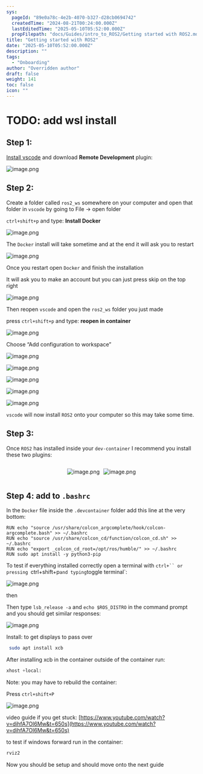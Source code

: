 ```yaml
---
sys:
  pageId: "89e0a78c-4e2b-4070-b327-d28cb0694742"
  createdTime: "2024-08-21T00:24:00.000Z"
  lastEditedTime: "2025-05-10T05:52:00.000Z"
  propFilepath: "docs/Guides/intro_to_ROS2/Getting started with ROS2.md"
title: "Getting started with ROS2"
date: "2025-05-10T05:52:00.000Z"
description: ""
tags:
  - "Onboarding"
author: "Overridden author"
draft: false
weight: 141
toc: false
icon: ""
---
```


# TODO: add wsl install

## Step 1:

[Install vscode](https://code.visualstudio.com/download) and download **Remote Development** plugin:

![image.png](https://prod-files-secure.s3.us-west-2.amazonaws.com/d518164a-d88e-44d1-a4ee-3adb3bd8bce0/efb52993-1881-4a40-b95e-6f020334f022/image.png?X-Amz-Algorithm=AWS4-HMAC-SHA256&X-Amz-Content-Sha256=UNSIGNED-PAYLOAD&X-Amz-Credential=ASIAZI2LB466R2DTFGWT%2F20250525%2Fus-west-2%2Fs3%2Faws4_request&X-Amz-Date=20250525T230836Z&X-Amz-Expires=3600&X-Amz-Security-Token=IQoJb3JpZ2luX2VjEG4aCXVzLXdlc3QtMiJHMEUCIQD2EzRKLpV5%2FDtQjiMqlAcxk7CFeQIcL9zVMxILk1oP0gIgGdYfA9b99xvYWiBmf%2FcbgxPfRXqHIrrgUHHgDxZrhR4q%2FwMINxAAGgw2Mzc0MjMxODM4MDUiDDXMYgp2V5NdYYWZQSrcA9lEoqhQvzyxb4%2Bk40Me5QrOvbE8ziiKEzISkebLpso2RTL78PkZy0l3xtzyhn90WvTMBeFLLkQCkZEcHrRUiHhNOLJHRK7aJDmoDUXN7r%2F0i30XzTh%2FHQN12%2BnGugrnpT6cuLlm%2BHkkcPJAiDy97%2FSBocaKzrLjGowLzTGKVsPFAtToQp4%2Fx4oGyLdf2oyXmpsb0Z6c6uIWxBbJfr%2FN7GipZhpFsdRYFQtrlwaDBWqUBDMabIzItZWqGJ3EblQ88S1J296P3MMuaQYZuL9uJbGqsgSlucnV9Z%2BZTH89R6Hdx9RvoFl6ev%2Fo5cKiM4Hpok5O6fROuYrjVcgEVSMDaF2I0iw7O8jgpUw%2F4Qj2CkOcIqlhV6qhLhBT8LA8ctSOOyWpvuI6tpq3PthfXHc%2FV3quxMOAwJTH25wsWOODIuwGNmq9HQ5g1TpmHYQS13ctPFvQ9jPz2vpWrDdvV4CuCw4g3vPm8ZdqTDNeQ85%2Bf9xlFE6t2skmkUerBolwFJ2nCtvZLAu1u3Q0YCZszmZm%2FkwkxnnXsmKGoWobFOJfF4EpZMLGgzIpQqIdBlHSU4lTvIPUbvNCJAaIGsezV0%2FiUje%2FcX6yEwB%2BJbyai7ArTmTSeJGdFzkcC%2BbE3Q3uMP%2BqzsEGOqUBnUt5c%2FMhoB8zqz39Su%2FBd%2BN4QYUqCpK14ijZKCcb6JHOvZAL4ydEnO5fzQ5Kat2f3yxv3FlNTxy2iXsBtwoWJaCx%2B1Q3cePliViUr5oAKQjN%2FMMPyo8hM%2FJh0XyPEXqLGWJjVf%2FbjBgQ2RHFVGYuT5ZJrGwDb0IYB0tV5VoGqsPV0NyB2hqUp3L%2Foz8YlCDymjDPtQCX3icXB8RQp0JewX14SVnr&X-Amz-Signature=8e4f298ce3286c79768b20e4f0c9f95b148f19861c36d7e8093afa7dec722450&X-Amz-SignedHeaders=host&x-id=GetObject)

## Step 2:

Create a folder called `ros2_ws` somewhere on your computer and open that folder in `vscode` by going to File → open folder 

`ctrl+shift+p` and type: **Install Docker**

![image.png](https://prod-files-secure.s3.us-west-2.amazonaws.com/d518164a-d88e-44d1-a4ee-3adb3bd8bce0/2269dc0e-1cd5-47ff-bceb-c04ad9b2eab0/image.png?X-Amz-Algorithm=AWS4-HMAC-SHA256&X-Amz-Content-Sha256=UNSIGNED-PAYLOAD&X-Amz-Credential=ASIAZI2LB466R2DTFGWT%2F20250525%2Fus-west-2%2Fs3%2Faws4_request&X-Amz-Date=20250525T230836Z&X-Amz-Expires=3600&X-Amz-Security-Token=IQoJb3JpZ2luX2VjEG4aCXVzLXdlc3QtMiJHMEUCIQD2EzRKLpV5%2FDtQjiMqlAcxk7CFeQIcL9zVMxILk1oP0gIgGdYfA9b99xvYWiBmf%2FcbgxPfRXqHIrrgUHHgDxZrhR4q%2FwMINxAAGgw2Mzc0MjMxODM4MDUiDDXMYgp2V5NdYYWZQSrcA9lEoqhQvzyxb4%2Bk40Me5QrOvbE8ziiKEzISkebLpso2RTL78PkZy0l3xtzyhn90WvTMBeFLLkQCkZEcHrRUiHhNOLJHRK7aJDmoDUXN7r%2F0i30XzTh%2FHQN12%2BnGugrnpT6cuLlm%2BHkkcPJAiDy97%2FSBocaKzrLjGowLzTGKVsPFAtToQp4%2Fx4oGyLdf2oyXmpsb0Z6c6uIWxBbJfr%2FN7GipZhpFsdRYFQtrlwaDBWqUBDMabIzItZWqGJ3EblQ88S1J296P3MMuaQYZuL9uJbGqsgSlucnV9Z%2BZTH89R6Hdx9RvoFl6ev%2Fo5cKiM4Hpok5O6fROuYrjVcgEVSMDaF2I0iw7O8jgpUw%2F4Qj2CkOcIqlhV6qhLhBT8LA8ctSOOyWpvuI6tpq3PthfXHc%2FV3quxMOAwJTH25wsWOODIuwGNmq9HQ5g1TpmHYQS13ctPFvQ9jPz2vpWrDdvV4CuCw4g3vPm8ZdqTDNeQ85%2Bf9xlFE6t2skmkUerBolwFJ2nCtvZLAu1u3Q0YCZszmZm%2FkwkxnnXsmKGoWobFOJfF4EpZMLGgzIpQqIdBlHSU4lTvIPUbvNCJAaIGsezV0%2FiUje%2FcX6yEwB%2BJbyai7ArTmTSeJGdFzkcC%2BbE3Q3uMP%2BqzsEGOqUBnUt5c%2FMhoB8zqz39Su%2FBd%2BN4QYUqCpK14ijZKCcb6JHOvZAL4ydEnO5fzQ5Kat2f3yxv3FlNTxy2iXsBtwoWJaCx%2B1Q3cePliViUr5oAKQjN%2FMMPyo8hM%2FJh0XyPEXqLGWJjVf%2FbjBgQ2RHFVGYuT5ZJrGwDb0IYB0tV5VoGqsPV0NyB2hqUp3L%2Foz8YlCDymjDPtQCX3icXB8RQp0JewX14SVnr&X-Amz-Signature=97118572a08d836b66cd25e3da71627ae562554fed2feec38d12305a3c609012&X-Amz-SignedHeaders=host&x-id=GetObject)

The `Docker` install will take sometime and at the end it will ask you to restart

![image.png](https://prod-files-secure.s3.us-west-2.amazonaws.com/d518164a-d88e-44d1-a4ee-3adb3bd8bce0/ed233f78-be33-4b1f-b89c-9c346c0e961e/image.png?X-Amz-Algorithm=AWS4-HMAC-SHA256&X-Amz-Content-Sha256=UNSIGNED-PAYLOAD&X-Amz-Credential=ASIAZI2LB466R2DTFGWT%2F20250525%2Fus-west-2%2Fs3%2Faws4_request&X-Amz-Date=20250525T230836Z&X-Amz-Expires=3600&X-Amz-Security-Token=IQoJb3JpZ2luX2VjEG4aCXVzLXdlc3QtMiJHMEUCIQD2EzRKLpV5%2FDtQjiMqlAcxk7CFeQIcL9zVMxILk1oP0gIgGdYfA9b99xvYWiBmf%2FcbgxPfRXqHIrrgUHHgDxZrhR4q%2FwMINxAAGgw2Mzc0MjMxODM4MDUiDDXMYgp2V5NdYYWZQSrcA9lEoqhQvzyxb4%2Bk40Me5QrOvbE8ziiKEzISkebLpso2RTL78PkZy0l3xtzyhn90WvTMBeFLLkQCkZEcHrRUiHhNOLJHRK7aJDmoDUXN7r%2F0i30XzTh%2FHQN12%2BnGugrnpT6cuLlm%2BHkkcPJAiDy97%2FSBocaKzrLjGowLzTGKVsPFAtToQp4%2Fx4oGyLdf2oyXmpsb0Z6c6uIWxBbJfr%2FN7GipZhpFsdRYFQtrlwaDBWqUBDMabIzItZWqGJ3EblQ88S1J296P3MMuaQYZuL9uJbGqsgSlucnV9Z%2BZTH89R6Hdx9RvoFl6ev%2Fo5cKiM4Hpok5O6fROuYrjVcgEVSMDaF2I0iw7O8jgpUw%2F4Qj2CkOcIqlhV6qhLhBT8LA8ctSOOyWpvuI6tpq3PthfXHc%2FV3quxMOAwJTH25wsWOODIuwGNmq9HQ5g1TpmHYQS13ctPFvQ9jPz2vpWrDdvV4CuCw4g3vPm8ZdqTDNeQ85%2Bf9xlFE6t2skmkUerBolwFJ2nCtvZLAu1u3Q0YCZszmZm%2FkwkxnnXsmKGoWobFOJfF4EpZMLGgzIpQqIdBlHSU4lTvIPUbvNCJAaIGsezV0%2FiUje%2FcX6yEwB%2BJbyai7ArTmTSeJGdFzkcC%2BbE3Q3uMP%2BqzsEGOqUBnUt5c%2FMhoB8zqz39Su%2FBd%2BN4QYUqCpK14ijZKCcb6JHOvZAL4ydEnO5fzQ5Kat2f3yxv3FlNTxy2iXsBtwoWJaCx%2B1Q3cePliViUr5oAKQjN%2FMMPyo8hM%2FJh0XyPEXqLGWJjVf%2FbjBgQ2RHFVGYuT5ZJrGwDb0IYB0tV5VoGqsPV0NyB2hqUp3L%2Foz8YlCDymjDPtQCX3icXB8RQp0JewX14SVnr&X-Amz-Signature=44485c8e1e59729e90f5978ff4e6d960825680f912325c92756f4bf68c82287e&X-Amz-SignedHeaders=host&x-id=GetObject)

Once you restart open `Docker` and finish the installation

It will ask you to make an account but you can just press skip on the top right

![image.png](https://prod-files-secure.s3.us-west-2.amazonaws.com/d518164a-d88e-44d1-a4ee-3adb3bd8bce0/21010ad9-1659-4fd9-9f59-9932a09b2a3d/image.png?X-Amz-Algorithm=AWS4-HMAC-SHA256&X-Amz-Content-Sha256=UNSIGNED-PAYLOAD&X-Amz-Credential=ASIAZI2LB466R2DTFGWT%2F20250525%2Fus-west-2%2Fs3%2Faws4_request&X-Amz-Date=20250525T230836Z&X-Amz-Expires=3600&X-Amz-Security-Token=IQoJb3JpZ2luX2VjEG4aCXVzLXdlc3QtMiJHMEUCIQD2EzRKLpV5%2FDtQjiMqlAcxk7CFeQIcL9zVMxILk1oP0gIgGdYfA9b99xvYWiBmf%2FcbgxPfRXqHIrrgUHHgDxZrhR4q%2FwMINxAAGgw2Mzc0MjMxODM4MDUiDDXMYgp2V5NdYYWZQSrcA9lEoqhQvzyxb4%2Bk40Me5QrOvbE8ziiKEzISkebLpso2RTL78PkZy0l3xtzyhn90WvTMBeFLLkQCkZEcHrRUiHhNOLJHRK7aJDmoDUXN7r%2F0i30XzTh%2FHQN12%2BnGugrnpT6cuLlm%2BHkkcPJAiDy97%2FSBocaKzrLjGowLzTGKVsPFAtToQp4%2Fx4oGyLdf2oyXmpsb0Z6c6uIWxBbJfr%2FN7GipZhpFsdRYFQtrlwaDBWqUBDMabIzItZWqGJ3EblQ88S1J296P3MMuaQYZuL9uJbGqsgSlucnV9Z%2BZTH89R6Hdx9RvoFl6ev%2Fo5cKiM4Hpok5O6fROuYrjVcgEVSMDaF2I0iw7O8jgpUw%2F4Qj2CkOcIqlhV6qhLhBT8LA8ctSOOyWpvuI6tpq3PthfXHc%2FV3quxMOAwJTH25wsWOODIuwGNmq9HQ5g1TpmHYQS13ctPFvQ9jPz2vpWrDdvV4CuCw4g3vPm8ZdqTDNeQ85%2Bf9xlFE6t2skmkUerBolwFJ2nCtvZLAu1u3Q0YCZszmZm%2FkwkxnnXsmKGoWobFOJfF4EpZMLGgzIpQqIdBlHSU4lTvIPUbvNCJAaIGsezV0%2FiUje%2FcX6yEwB%2BJbyai7ArTmTSeJGdFzkcC%2BbE3Q3uMP%2BqzsEGOqUBnUt5c%2FMhoB8zqz39Su%2FBd%2BN4QYUqCpK14ijZKCcb6JHOvZAL4ydEnO5fzQ5Kat2f3yxv3FlNTxy2iXsBtwoWJaCx%2B1Q3cePliViUr5oAKQjN%2FMMPyo8hM%2FJh0XyPEXqLGWJjVf%2FbjBgQ2RHFVGYuT5ZJrGwDb0IYB0tV5VoGqsPV0NyB2hqUp3L%2Foz8YlCDymjDPtQCX3icXB8RQp0JewX14SVnr&X-Amz-Signature=811eb6b680e0e4aa16e01ec91d5c47cd966fc7d098c2e3e48e3f2ab35935c375&X-Amz-SignedHeaders=host&x-id=GetObject)

Then reopen `vscode` and open the `ros2_ws` folder you just made

press `ctrl+shift+p` and type: **reopen in container**

![image.png](https://prod-files-secure.s3.us-west-2.amazonaws.com/d518164a-d88e-44d1-a4ee-3adb3bd8bce0/4e93b8c2-41ad-488c-8095-c74205196118/image.png?X-Amz-Algorithm=AWS4-HMAC-SHA256&X-Amz-Content-Sha256=UNSIGNED-PAYLOAD&X-Amz-Credential=ASIAZI2LB466R2DTFGWT%2F20250525%2Fus-west-2%2Fs3%2Faws4_request&X-Amz-Date=20250525T230836Z&X-Amz-Expires=3600&X-Amz-Security-Token=IQoJb3JpZ2luX2VjEG4aCXVzLXdlc3QtMiJHMEUCIQD2EzRKLpV5%2FDtQjiMqlAcxk7CFeQIcL9zVMxILk1oP0gIgGdYfA9b99xvYWiBmf%2FcbgxPfRXqHIrrgUHHgDxZrhR4q%2FwMINxAAGgw2Mzc0MjMxODM4MDUiDDXMYgp2V5NdYYWZQSrcA9lEoqhQvzyxb4%2Bk40Me5QrOvbE8ziiKEzISkebLpso2RTL78PkZy0l3xtzyhn90WvTMBeFLLkQCkZEcHrRUiHhNOLJHRK7aJDmoDUXN7r%2F0i30XzTh%2FHQN12%2BnGugrnpT6cuLlm%2BHkkcPJAiDy97%2FSBocaKzrLjGowLzTGKVsPFAtToQp4%2Fx4oGyLdf2oyXmpsb0Z6c6uIWxBbJfr%2FN7GipZhpFsdRYFQtrlwaDBWqUBDMabIzItZWqGJ3EblQ88S1J296P3MMuaQYZuL9uJbGqsgSlucnV9Z%2BZTH89R6Hdx9RvoFl6ev%2Fo5cKiM4Hpok5O6fROuYrjVcgEVSMDaF2I0iw7O8jgpUw%2F4Qj2CkOcIqlhV6qhLhBT8LA8ctSOOyWpvuI6tpq3PthfXHc%2FV3quxMOAwJTH25wsWOODIuwGNmq9HQ5g1TpmHYQS13ctPFvQ9jPz2vpWrDdvV4CuCw4g3vPm8ZdqTDNeQ85%2Bf9xlFE6t2skmkUerBolwFJ2nCtvZLAu1u3Q0YCZszmZm%2FkwkxnnXsmKGoWobFOJfF4EpZMLGgzIpQqIdBlHSU4lTvIPUbvNCJAaIGsezV0%2FiUje%2FcX6yEwB%2BJbyai7ArTmTSeJGdFzkcC%2BbE3Q3uMP%2BqzsEGOqUBnUt5c%2FMhoB8zqz39Su%2FBd%2BN4QYUqCpK14ijZKCcb6JHOvZAL4ydEnO5fzQ5Kat2f3yxv3FlNTxy2iXsBtwoWJaCx%2B1Q3cePliViUr5oAKQjN%2FMMPyo8hM%2FJh0XyPEXqLGWJjVf%2FbjBgQ2RHFVGYuT5ZJrGwDb0IYB0tV5VoGqsPV0NyB2hqUp3L%2Foz8YlCDymjDPtQCX3icXB8RQp0JewX14SVnr&X-Amz-Signature=afc806b004dfc4080a120359c89c67219ccab01a61a1b1edbab71c1b2a614423&X-Amz-SignedHeaders=host&x-id=GetObject)

Choose “Add configuration to workspace”

![image.png](https://prod-files-secure.s3.us-west-2.amazonaws.com/d518164a-d88e-44d1-a4ee-3adb3bd8bce0/9560b282-5060-4989-ba37-97e7b2c22476/image.png?X-Amz-Algorithm=AWS4-HMAC-SHA256&X-Amz-Content-Sha256=UNSIGNED-PAYLOAD&X-Amz-Credential=ASIAZI2LB466R2DTFGWT%2F20250525%2Fus-west-2%2Fs3%2Faws4_request&X-Amz-Date=20250525T230836Z&X-Amz-Expires=3600&X-Amz-Security-Token=IQoJb3JpZ2luX2VjEG4aCXVzLXdlc3QtMiJHMEUCIQD2EzRKLpV5%2FDtQjiMqlAcxk7CFeQIcL9zVMxILk1oP0gIgGdYfA9b99xvYWiBmf%2FcbgxPfRXqHIrrgUHHgDxZrhR4q%2FwMINxAAGgw2Mzc0MjMxODM4MDUiDDXMYgp2V5NdYYWZQSrcA9lEoqhQvzyxb4%2Bk40Me5QrOvbE8ziiKEzISkebLpso2RTL78PkZy0l3xtzyhn90WvTMBeFLLkQCkZEcHrRUiHhNOLJHRK7aJDmoDUXN7r%2F0i30XzTh%2FHQN12%2BnGugrnpT6cuLlm%2BHkkcPJAiDy97%2FSBocaKzrLjGowLzTGKVsPFAtToQp4%2Fx4oGyLdf2oyXmpsb0Z6c6uIWxBbJfr%2FN7GipZhpFsdRYFQtrlwaDBWqUBDMabIzItZWqGJ3EblQ88S1J296P3MMuaQYZuL9uJbGqsgSlucnV9Z%2BZTH89R6Hdx9RvoFl6ev%2Fo5cKiM4Hpok5O6fROuYrjVcgEVSMDaF2I0iw7O8jgpUw%2F4Qj2CkOcIqlhV6qhLhBT8LA8ctSOOyWpvuI6tpq3PthfXHc%2FV3quxMOAwJTH25wsWOODIuwGNmq9HQ5g1TpmHYQS13ctPFvQ9jPz2vpWrDdvV4CuCw4g3vPm8ZdqTDNeQ85%2Bf9xlFE6t2skmkUerBolwFJ2nCtvZLAu1u3Q0YCZszmZm%2FkwkxnnXsmKGoWobFOJfF4EpZMLGgzIpQqIdBlHSU4lTvIPUbvNCJAaIGsezV0%2FiUje%2FcX6yEwB%2BJbyai7ArTmTSeJGdFzkcC%2BbE3Q3uMP%2BqzsEGOqUBnUt5c%2FMhoB8zqz39Su%2FBd%2BN4QYUqCpK14ijZKCcb6JHOvZAL4ydEnO5fzQ5Kat2f3yxv3FlNTxy2iXsBtwoWJaCx%2B1Q3cePliViUr5oAKQjN%2FMMPyo8hM%2FJh0XyPEXqLGWJjVf%2FbjBgQ2RHFVGYuT5ZJrGwDb0IYB0tV5VoGqsPV0NyB2hqUp3L%2Foz8YlCDymjDPtQCX3icXB8RQp0JewX14SVnr&X-Amz-Signature=9b4f35a75b40a0446bea1a77dde8b90b5fc3fb6cbb48e6161bfb9b8437b1c932&X-Amz-SignedHeaders=host&x-id=GetObject)

![image.png](https://prod-files-secure.s3.us-west-2.amazonaws.com/d518164a-d88e-44d1-a4ee-3adb3bd8bce0/2ee63f81-886b-48e8-a553-dc6e5eac99e4/image.png?X-Amz-Algorithm=AWS4-HMAC-SHA256&X-Amz-Content-Sha256=UNSIGNED-PAYLOAD&X-Amz-Credential=ASIAZI2LB466R2DTFGWT%2F20250525%2Fus-west-2%2Fs3%2Faws4_request&X-Amz-Date=20250525T230836Z&X-Amz-Expires=3600&X-Amz-Security-Token=IQoJb3JpZ2luX2VjEG4aCXVzLXdlc3QtMiJHMEUCIQD2EzRKLpV5%2FDtQjiMqlAcxk7CFeQIcL9zVMxILk1oP0gIgGdYfA9b99xvYWiBmf%2FcbgxPfRXqHIrrgUHHgDxZrhR4q%2FwMINxAAGgw2Mzc0MjMxODM4MDUiDDXMYgp2V5NdYYWZQSrcA9lEoqhQvzyxb4%2Bk40Me5QrOvbE8ziiKEzISkebLpso2RTL78PkZy0l3xtzyhn90WvTMBeFLLkQCkZEcHrRUiHhNOLJHRK7aJDmoDUXN7r%2F0i30XzTh%2FHQN12%2BnGugrnpT6cuLlm%2BHkkcPJAiDy97%2FSBocaKzrLjGowLzTGKVsPFAtToQp4%2Fx4oGyLdf2oyXmpsb0Z6c6uIWxBbJfr%2FN7GipZhpFsdRYFQtrlwaDBWqUBDMabIzItZWqGJ3EblQ88S1J296P3MMuaQYZuL9uJbGqsgSlucnV9Z%2BZTH89R6Hdx9RvoFl6ev%2Fo5cKiM4Hpok5O6fROuYrjVcgEVSMDaF2I0iw7O8jgpUw%2F4Qj2CkOcIqlhV6qhLhBT8LA8ctSOOyWpvuI6tpq3PthfXHc%2FV3quxMOAwJTH25wsWOODIuwGNmq9HQ5g1TpmHYQS13ctPFvQ9jPz2vpWrDdvV4CuCw4g3vPm8ZdqTDNeQ85%2Bf9xlFE6t2skmkUerBolwFJ2nCtvZLAu1u3Q0YCZszmZm%2FkwkxnnXsmKGoWobFOJfF4EpZMLGgzIpQqIdBlHSU4lTvIPUbvNCJAaIGsezV0%2FiUje%2FcX6yEwB%2BJbyai7ArTmTSeJGdFzkcC%2BbE3Q3uMP%2BqzsEGOqUBnUt5c%2FMhoB8zqz39Su%2FBd%2BN4QYUqCpK14ijZKCcb6JHOvZAL4ydEnO5fzQ5Kat2f3yxv3FlNTxy2iXsBtwoWJaCx%2B1Q3cePliViUr5oAKQjN%2FMMPyo8hM%2FJh0XyPEXqLGWJjVf%2FbjBgQ2RHFVGYuT5ZJrGwDb0IYB0tV5VoGqsPV0NyB2hqUp3L%2Foz8YlCDymjDPtQCX3icXB8RQp0JewX14SVnr&X-Amz-Signature=bec56f8f11906c4e89592980d40a22e6670c4fa08ebdc8b89d469c1dea2efb63&X-Amz-SignedHeaders=host&x-id=GetObject)

![image.png](https://prod-files-secure.s3.us-west-2.amazonaws.com/d518164a-d88e-44d1-a4ee-3adb3bd8bce0/ae1580b2-b048-407e-aed9-b584224a7a04/image.png?X-Amz-Algorithm=AWS4-HMAC-SHA256&X-Amz-Content-Sha256=UNSIGNED-PAYLOAD&X-Amz-Credential=ASIAZI2LB466R2DTFGWT%2F20250525%2Fus-west-2%2Fs3%2Faws4_request&X-Amz-Date=20250525T230836Z&X-Amz-Expires=3600&X-Amz-Security-Token=IQoJb3JpZ2luX2VjEG4aCXVzLXdlc3QtMiJHMEUCIQD2EzRKLpV5%2FDtQjiMqlAcxk7CFeQIcL9zVMxILk1oP0gIgGdYfA9b99xvYWiBmf%2FcbgxPfRXqHIrrgUHHgDxZrhR4q%2FwMINxAAGgw2Mzc0MjMxODM4MDUiDDXMYgp2V5NdYYWZQSrcA9lEoqhQvzyxb4%2Bk40Me5QrOvbE8ziiKEzISkebLpso2RTL78PkZy0l3xtzyhn90WvTMBeFLLkQCkZEcHrRUiHhNOLJHRK7aJDmoDUXN7r%2F0i30XzTh%2FHQN12%2BnGugrnpT6cuLlm%2BHkkcPJAiDy97%2FSBocaKzrLjGowLzTGKVsPFAtToQp4%2Fx4oGyLdf2oyXmpsb0Z6c6uIWxBbJfr%2FN7GipZhpFsdRYFQtrlwaDBWqUBDMabIzItZWqGJ3EblQ88S1J296P3MMuaQYZuL9uJbGqsgSlucnV9Z%2BZTH89R6Hdx9RvoFl6ev%2Fo5cKiM4Hpok5O6fROuYrjVcgEVSMDaF2I0iw7O8jgpUw%2F4Qj2CkOcIqlhV6qhLhBT8LA8ctSOOyWpvuI6tpq3PthfXHc%2FV3quxMOAwJTH25wsWOODIuwGNmq9HQ5g1TpmHYQS13ctPFvQ9jPz2vpWrDdvV4CuCw4g3vPm8ZdqTDNeQ85%2Bf9xlFE6t2skmkUerBolwFJ2nCtvZLAu1u3Q0YCZszmZm%2FkwkxnnXsmKGoWobFOJfF4EpZMLGgzIpQqIdBlHSU4lTvIPUbvNCJAaIGsezV0%2FiUje%2FcX6yEwB%2BJbyai7ArTmTSeJGdFzkcC%2BbE3Q3uMP%2BqzsEGOqUBnUt5c%2FMhoB8zqz39Su%2FBd%2BN4QYUqCpK14ijZKCcb6JHOvZAL4ydEnO5fzQ5Kat2f3yxv3FlNTxy2iXsBtwoWJaCx%2B1Q3cePliViUr5oAKQjN%2FMMPyo8hM%2FJh0XyPEXqLGWJjVf%2FbjBgQ2RHFVGYuT5ZJrGwDb0IYB0tV5VoGqsPV0NyB2hqUp3L%2Foz8YlCDymjDPtQCX3icXB8RQp0JewX14SVnr&X-Amz-Signature=7cb7dfa142a10ea6215642875f4b5896cc3eb766636894a465626aa9e76425b4&X-Amz-SignedHeaders=host&x-id=GetObject)

![image.png](https://prod-files-secure.s3.us-west-2.amazonaws.com/d518164a-d88e-44d1-a4ee-3adb3bd8bce0/53255b28-f75e-430f-b9e3-c0ac8577e42b/image.png?X-Amz-Algorithm=AWS4-HMAC-SHA256&X-Amz-Content-Sha256=UNSIGNED-PAYLOAD&X-Amz-Credential=ASIAZI2LB466R2DTFGWT%2F20250525%2Fus-west-2%2Fs3%2Faws4_request&X-Amz-Date=20250525T230836Z&X-Amz-Expires=3600&X-Amz-Security-Token=IQoJb3JpZ2luX2VjEG4aCXVzLXdlc3QtMiJHMEUCIQD2EzRKLpV5%2FDtQjiMqlAcxk7CFeQIcL9zVMxILk1oP0gIgGdYfA9b99xvYWiBmf%2FcbgxPfRXqHIrrgUHHgDxZrhR4q%2FwMINxAAGgw2Mzc0MjMxODM4MDUiDDXMYgp2V5NdYYWZQSrcA9lEoqhQvzyxb4%2Bk40Me5QrOvbE8ziiKEzISkebLpso2RTL78PkZy0l3xtzyhn90WvTMBeFLLkQCkZEcHrRUiHhNOLJHRK7aJDmoDUXN7r%2F0i30XzTh%2FHQN12%2BnGugrnpT6cuLlm%2BHkkcPJAiDy97%2FSBocaKzrLjGowLzTGKVsPFAtToQp4%2Fx4oGyLdf2oyXmpsb0Z6c6uIWxBbJfr%2FN7GipZhpFsdRYFQtrlwaDBWqUBDMabIzItZWqGJ3EblQ88S1J296P3MMuaQYZuL9uJbGqsgSlucnV9Z%2BZTH89R6Hdx9RvoFl6ev%2Fo5cKiM4Hpok5O6fROuYrjVcgEVSMDaF2I0iw7O8jgpUw%2F4Qj2CkOcIqlhV6qhLhBT8LA8ctSOOyWpvuI6tpq3PthfXHc%2FV3quxMOAwJTH25wsWOODIuwGNmq9HQ5g1TpmHYQS13ctPFvQ9jPz2vpWrDdvV4CuCw4g3vPm8ZdqTDNeQ85%2Bf9xlFE6t2skmkUerBolwFJ2nCtvZLAu1u3Q0YCZszmZm%2FkwkxnnXsmKGoWobFOJfF4EpZMLGgzIpQqIdBlHSU4lTvIPUbvNCJAaIGsezV0%2FiUje%2FcX6yEwB%2BJbyai7ArTmTSeJGdFzkcC%2BbE3Q3uMP%2BqzsEGOqUBnUt5c%2FMhoB8zqz39Su%2FBd%2BN4QYUqCpK14ijZKCcb6JHOvZAL4ydEnO5fzQ5Kat2f3yxv3FlNTxy2iXsBtwoWJaCx%2B1Q3cePliViUr5oAKQjN%2FMMPyo8hM%2FJh0XyPEXqLGWJjVf%2FbjBgQ2RHFVGYuT5ZJrGwDb0IYB0tV5VoGqsPV0NyB2hqUp3L%2Foz8YlCDymjDPtQCX3icXB8RQp0JewX14SVnr&X-Amz-Signature=f7427115a1e727528e822a96b370cf4a3223dd788dbc8f415c072e468dc93612&X-Amz-SignedHeaders=host&x-id=GetObject)

![image.png](https://prod-files-secure.s3.us-west-2.amazonaws.com/d518164a-d88e-44d1-a4ee-3adb3bd8bce0/7c562767-5af9-4ffb-97d1-327bcdf4ee00/image.png?X-Amz-Algorithm=AWS4-HMAC-SHA256&X-Amz-Content-Sha256=UNSIGNED-PAYLOAD&X-Amz-Credential=ASIAZI2LB466R2DTFGWT%2F20250525%2Fus-west-2%2Fs3%2Faws4_request&X-Amz-Date=20250525T230836Z&X-Amz-Expires=3600&X-Amz-Security-Token=IQoJb3JpZ2luX2VjEG4aCXVzLXdlc3QtMiJHMEUCIQD2EzRKLpV5%2FDtQjiMqlAcxk7CFeQIcL9zVMxILk1oP0gIgGdYfA9b99xvYWiBmf%2FcbgxPfRXqHIrrgUHHgDxZrhR4q%2FwMINxAAGgw2Mzc0MjMxODM4MDUiDDXMYgp2V5NdYYWZQSrcA9lEoqhQvzyxb4%2Bk40Me5QrOvbE8ziiKEzISkebLpso2RTL78PkZy0l3xtzyhn90WvTMBeFLLkQCkZEcHrRUiHhNOLJHRK7aJDmoDUXN7r%2F0i30XzTh%2FHQN12%2BnGugrnpT6cuLlm%2BHkkcPJAiDy97%2FSBocaKzrLjGowLzTGKVsPFAtToQp4%2Fx4oGyLdf2oyXmpsb0Z6c6uIWxBbJfr%2FN7GipZhpFsdRYFQtrlwaDBWqUBDMabIzItZWqGJ3EblQ88S1J296P3MMuaQYZuL9uJbGqsgSlucnV9Z%2BZTH89R6Hdx9RvoFl6ev%2Fo5cKiM4Hpok5O6fROuYrjVcgEVSMDaF2I0iw7O8jgpUw%2F4Qj2CkOcIqlhV6qhLhBT8LA8ctSOOyWpvuI6tpq3PthfXHc%2FV3quxMOAwJTH25wsWOODIuwGNmq9HQ5g1TpmHYQS13ctPFvQ9jPz2vpWrDdvV4CuCw4g3vPm8ZdqTDNeQ85%2Bf9xlFE6t2skmkUerBolwFJ2nCtvZLAu1u3Q0YCZszmZm%2FkwkxnnXsmKGoWobFOJfF4EpZMLGgzIpQqIdBlHSU4lTvIPUbvNCJAaIGsezV0%2FiUje%2FcX6yEwB%2BJbyai7ArTmTSeJGdFzkcC%2BbE3Q3uMP%2BqzsEGOqUBnUt5c%2FMhoB8zqz39Su%2FBd%2BN4QYUqCpK14ijZKCcb6JHOvZAL4ydEnO5fzQ5Kat2f3yxv3FlNTxy2iXsBtwoWJaCx%2B1Q3cePliViUr5oAKQjN%2FMMPyo8hM%2FJh0XyPEXqLGWJjVf%2FbjBgQ2RHFVGYuT5ZJrGwDb0IYB0tV5VoGqsPV0NyB2hqUp3L%2Foz8YlCDymjDPtQCX3icXB8RQp0JewX14SVnr&X-Amz-Signature=00477099a438b2f25fd91701660ba03e0df56765edfe711fbd06c1018f624f60&X-Amz-SignedHeaders=host&x-id=GetObject)

`vscode` will now install `ROS2` onto your computer so this may take some time.

## Step 3:

Once `ROS2` has installed inside your `dev-container` I recommend you install these two plugins:

<div style="display: flex;flex-direction: row; column-gap:10px; max-width: 630px;justify-content: center;">
<div>

![image.png](https://prod-files-secure.s3.us-west-2.amazonaws.com/d518164a-d88e-44d1-a4ee-3adb3bd8bce0/3fc3d550-5a54-4ba1-ba6b-faa01cdb7369/image.png?X-Amz-Algorithm=AWS4-HMAC-SHA256&X-Amz-Content-Sha256=UNSIGNED-PAYLOAD&X-Amz-Credential=ASIAZI2LB46652FOCBDA%2F20250525%2Fus-west-2%2Fs3%2Faws4_request&X-Amz-Date=20250525T230838Z&X-Amz-Expires=3600&X-Amz-Security-Token=IQoJb3JpZ2luX2VjEG4aCXVzLXdlc3QtMiJIMEYCIQDihQ7L%2FU2NhUU%2B13KegTzcWGAHGYOfzgTERSqYVB11%2BgIhAJ1XiltRIULxmz%2BNyCAzFTA5s7eHWQ3MEJNwM7CQRYqKKv8DCDcQABoMNjM3NDIzMTgzODA1IgwUqUkr%2Ff%2FmaIgpk0oq3AOpG0Gks8jNZIJWLwmUtB1mcS5ls2FjC5BCW%2BHfpDPWr6SMfSZM5bSUyar1%2FU9%2F5ZgYCLMGeZqzbxOfd%2FoOPoNCDxkivz5DlWdrbswuBMb%2Ba122K2poTg8C4Mp3Ka6vF0bj7BHhfpF83DXwL2i5GQCU8F%2BOhApiD9j4M1DRmgFcivHlAbe4soHxOK7m2GQaO%2BLxKTERNBc7WOooM%2BEHgl4yZw23e6M8odMi1hXdjxxc02Z9dz6HkN6%2FtSaEatexmkYJW7IWihxc1gL1AUaFhmjXSy32MhEdZY28XOuytXbTN5GkrTg9oCncMVcrj9nIfTYK%2F1AJvu9a3cPHdIbxVL1yaQ4llQYCKffK%2BbjVEFXb6nAcjovWHZeak3msubjB55lb1Mr6VL3Dn6A1nWAzlS8zGyBcXmUhQQ%2Fv35hLCkUdaDd7MZ73UQzVLMprprlY5tLPeyNTLCVegdwEwJXdgt4Lwq4wNIHYl8rET22ARpa%2FH9%2BKqQ2Kgk%2FuhbYHShb5plkvnD8bpu9yYugYEnB5Y%2B%2BL0aFp9Jpvvz9lqQYt7YebRjlbA3UBgwOGhaNKo2cICTr39Ld7rEuBdSTkwMZE33VDl7RI%2Bmlra%2Bg3Wb2tZcyidGtWBnkCR1UpSfO54jDjqs7BBjqkASd0LR0VjefzzTeZpC9jiU2oV49KZSd80tnh8YtZk6NY9CY9a5vgSXXghQyIaysr1LrGu%2BzP8DrTdtuq7CNKRilxWZuGDfuWM5iJZO5GKCn3WdCmKHMpg6H9obmp6hEintt%2FXRbslR5LwXBYNKxp7xYBTdDWy%2F3A2JyWzqTzUjzVY3BrmNYgML28H%2FeMlq7fdFPM3585ccJ2Sjag3BekiDcM8D90&X-Amz-Signature=cbe35fa8a250ac8ba034946d35aa1005c92e3c48aaa1de11dfbf6a46ba4079aa&X-Amz-SignedHeaders=host&x-id=GetObject)

</div>
<div>

![image.png](https://prod-files-secure.s3.us-west-2.amazonaws.com/d518164a-d88e-44d1-a4ee-3adb3bd8bce0/d994cc66-13c2-4093-a5a3-f84cf4601a82/image.png?X-Amz-Algorithm=AWS4-HMAC-SHA256&X-Amz-Content-Sha256=UNSIGNED-PAYLOAD&X-Amz-Credential=ASIAZI2LB466YPAOVDUX%2F20250525%2Fus-west-2%2Fs3%2Faws4_request&X-Amz-Date=20250525T230838Z&X-Amz-Expires=3600&X-Amz-Security-Token=IQoJb3JpZ2luX2VjEG4aCXVzLXdlc3QtMiJHMEUCIQDpclkbH3KiOja%2BVWNIzBY5PMF2a8Fgjzm8W%2B8TsGDYFwIgd3%2Bp0NB4aPBIKLSbpSXLH2AIu1DvON6LsolQGbx5U54q%2FwMINxAAGgw2Mzc0MjMxODM4MDUiDHTcl0Qoo%2BwxeLT%2B7yrcA3BWCX0xAAtF83a7T75KPvAD5kjDVKQwVIyzh8kU61qK7qMTaX%2BNo8WUAsb9Iy2gMPGBFvxUjhaMwhsMc6gUGUWsFMBGVOWpCUmdcV3REP%2F21KGgIo8HYhjBw%2BiQJG3EuOzMr5xfSp52hTGZ1b8EUY5QVAa94Ti076gpArcS13oH7bltdi7Tk7XOyMtS63r2%2B7nXZRgQDcfsF0QrFSKOLrSz%2F1DWPOAg4t%2B5vpd0Eo8fumRz2KxaFXtKmy6dIwKxf7MWG2HFWYDCOUtbVLIWPevzaph7y0w2JFrXi2IZLoqcZ9rOywQ%2Bf0UkOneFn2nwtIQqk0Ubqth%2F2%2F4CG1V7X8kOAFeUDhcLbfTG0bpOy2DwxbSZIPQyM7zKnx6NTkf8K7j7M487H8ZzkObTG07xkVCppdBP8%2Fr9IBUY7WFZrx2rqsaaSz9%2FdmBCSTQdDekVIh4DGjFCiJ03eoZDKXCGtka%2FaHnpVgenLkLjfRDVHSNds%2BFxiYh8N2G0Y2f8GiGzJY9l98mt9Qoao05jGv3NatW%2FEOzUprwfJKVaNEs1CfJqEE7djebNszTMbLvZwQ8gQJSpE5ubi9XY7opF1tYdX0lWNpL2ZhFhD8%2BbZ6KVqxqmbQ%2BmW3xLe6RLMiVhMKGqzsEGOqUBZa391WnpeHRCaULYkH3k4AwpPyhdKvAduunNHflubHA42a9H%2BkyxnOWoCAAP2IU6arcSpKVrCxlvRbcy8e8hJ9hMwVMs2bWM5vj11W39AR0o46O6Qu2%2Ftmgtpavz4B7FS6jgJd3s95gpIzUPyVtSmoaxhfvZtlxq%2BeHAFt%2FKGJaVJtnBH26EMjKPe%2BnwFwlXs01d5jwX1sAChqOV2YWfcOVPRLbZ&X-Amz-Signature=0fa7e131b6e8ee5dde297f4188244791e0fb045f881b6df7816bc55938e56914&X-Amz-SignedHeaders=host&x-id=GetObject)

</div>
</div>

## Step 4: add to `.bashrc`

In the `Docker` file inside the `.devcontainer` folder add this line at the very bottom: 

```docker
RUN echo "source /usr/share/colcon_argcomplete/hook/colcon-argcomplete.bash" >> ~/.bashrc
RUN echo "source /usr/share/colcon_cd/function/colcon_cd.sh" >> ~/.bashrc
RUN echo "export _colcon_cd_root=/opt/ros/humble/" >> ~/.bashrc
RUN sudo apt install -y python3-pip 
```

To test if everything installed correctly open a terminal with `ctrl+`` or pressing `ctrl+shift+p` and typing `toggle terminal`:

![image.png](https://prod-files-secure.s3.us-west-2.amazonaws.com/d518164a-d88e-44d1-a4ee-3adb3bd8bce0/6a4943d8-b04e-4c02-9a58-775f3384d1a5/image.png?X-Amz-Algorithm=AWS4-HMAC-SHA256&X-Amz-Content-Sha256=UNSIGNED-PAYLOAD&X-Amz-Credential=ASIAZI2LB466R2DTFGWT%2F20250525%2Fus-west-2%2Fs3%2Faws4_request&X-Amz-Date=20250525T230836Z&X-Amz-Expires=3600&X-Amz-Security-Token=IQoJb3JpZ2luX2VjEG4aCXVzLXdlc3QtMiJHMEUCIQD2EzRKLpV5%2FDtQjiMqlAcxk7CFeQIcL9zVMxILk1oP0gIgGdYfA9b99xvYWiBmf%2FcbgxPfRXqHIrrgUHHgDxZrhR4q%2FwMINxAAGgw2Mzc0MjMxODM4MDUiDDXMYgp2V5NdYYWZQSrcA9lEoqhQvzyxb4%2Bk40Me5QrOvbE8ziiKEzISkebLpso2RTL78PkZy0l3xtzyhn90WvTMBeFLLkQCkZEcHrRUiHhNOLJHRK7aJDmoDUXN7r%2F0i30XzTh%2FHQN12%2BnGugrnpT6cuLlm%2BHkkcPJAiDy97%2FSBocaKzrLjGowLzTGKVsPFAtToQp4%2Fx4oGyLdf2oyXmpsb0Z6c6uIWxBbJfr%2FN7GipZhpFsdRYFQtrlwaDBWqUBDMabIzItZWqGJ3EblQ88S1J296P3MMuaQYZuL9uJbGqsgSlucnV9Z%2BZTH89R6Hdx9RvoFl6ev%2Fo5cKiM4Hpok5O6fROuYrjVcgEVSMDaF2I0iw7O8jgpUw%2F4Qj2CkOcIqlhV6qhLhBT8LA8ctSOOyWpvuI6tpq3PthfXHc%2FV3quxMOAwJTH25wsWOODIuwGNmq9HQ5g1TpmHYQS13ctPFvQ9jPz2vpWrDdvV4CuCw4g3vPm8ZdqTDNeQ85%2Bf9xlFE6t2skmkUerBolwFJ2nCtvZLAu1u3Q0YCZszmZm%2FkwkxnnXsmKGoWobFOJfF4EpZMLGgzIpQqIdBlHSU4lTvIPUbvNCJAaIGsezV0%2FiUje%2FcX6yEwB%2BJbyai7ArTmTSeJGdFzkcC%2BbE3Q3uMP%2BqzsEGOqUBnUt5c%2FMhoB8zqz39Su%2FBd%2BN4QYUqCpK14ijZKCcb6JHOvZAL4ydEnO5fzQ5Kat2f3yxv3FlNTxy2iXsBtwoWJaCx%2B1Q3cePliViUr5oAKQjN%2FMMPyo8hM%2FJh0XyPEXqLGWJjVf%2FbjBgQ2RHFVGYuT5ZJrGwDb0IYB0tV5VoGqsPV0NyB2hqUp3L%2Foz8YlCDymjDPtQCX3icXB8RQp0JewX14SVnr&X-Amz-Signature=0d90cf90b880232651069993d143be38cde455a341423a3975cea2768aaec9eb&X-Amz-SignedHeaders=host&x-id=GetObject)

then 

Then type `lsb_release -a` and `echo $ROS_DISTRO` in the command prompt and you should get similar responses:

![image.png](https://prod-files-secure.s3.us-west-2.amazonaws.com/d518164a-d88e-44d1-a4ee-3adb3bd8bce0/3e635dec-a805-4e85-8b9e-d000e5b71a4e/image.png?X-Amz-Algorithm=AWS4-HMAC-SHA256&X-Amz-Content-Sha256=UNSIGNED-PAYLOAD&X-Amz-Credential=ASIAZI2LB466R2DTFGWT%2F20250525%2Fus-west-2%2Fs3%2Faws4_request&X-Amz-Date=20250525T230836Z&X-Amz-Expires=3600&X-Amz-Security-Token=IQoJb3JpZ2luX2VjEG4aCXVzLXdlc3QtMiJHMEUCIQD2EzRKLpV5%2FDtQjiMqlAcxk7CFeQIcL9zVMxILk1oP0gIgGdYfA9b99xvYWiBmf%2FcbgxPfRXqHIrrgUHHgDxZrhR4q%2FwMINxAAGgw2Mzc0MjMxODM4MDUiDDXMYgp2V5NdYYWZQSrcA9lEoqhQvzyxb4%2Bk40Me5QrOvbE8ziiKEzISkebLpso2RTL78PkZy0l3xtzyhn90WvTMBeFLLkQCkZEcHrRUiHhNOLJHRK7aJDmoDUXN7r%2F0i30XzTh%2FHQN12%2BnGugrnpT6cuLlm%2BHkkcPJAiDy97%2FSBocaKzrLjGowLzTGKVsPFAtToQp4%2Fx4oGyLdf2oyXmpsb0Z6c6uIWxBbJfr%2FN7GipZhpFsdRYFQtrlwaDBWqUBDMabIzItZWqGJ3EblQ88S1J296P3MMuaQYZuL9uJbGqsgSlucnV9Z%2BZTH89R6Hdx9RvoFl6ev%2Fo5cKiM4Hpok5O6fROuYrjVcgEVSMDaF2I0iw7O8jgpUw%2F4Qj2CkOcIqlhV6qhLhBT8LA8ctSOOyWpvuI6tpq3PthfXHc%2FV3quxMOAwJTH25wsWOODIuwGNmq9HQ5g1TpmHYQS13ctPFvQ9jPz2vpWrDdvV4CuCw4g3vPm8ZdqTDNeQ85%2Bf9xlFE6t2skmkUerBolwFJ2nCtvZLAu1u3Q0YCZszmZm%2FkwkxnnXsmKGoWobFOJfF4EpZMLGgzIpQqIdBlHSU4lTvIPUbvNCJAaIGsezV0%2FiUje%2FcX6yEwB%2BJbyai7ArTmTSeJGdFzkcC%2BbE3Q3uMP%2BqzsEGOqUBnUt5c%2FMhoB8zqz39Su%2FBd%2BN4QYUqCpK14ijZKCcb6JHOvZAL4ydEnO5fzQ5Kat2f3yxv3FlNTxy2iXsBtwoWJaCx%2B1Q3cePliViUr5oAKQjN%2FMMPyo8hM%2FJh0XyPEXqLGWJjVf%2FbjBgQ2RHFVGYuT5ZJrGwDb0IYB0tV5VoGqsPV0NyB2hqUp3L%2Foz8YlCDymjDPtQCX3icXB8RQp0JewX14SVnr&X-Amz-Signature=8d6055949a81572adcba8b5ead85b122858b1f34bf55fb461176e1755e6a4394&X-Amz-SignedHeaders=host&x-id=GetObject)

Install:  to get displays to pass over

```bash
 sudo apt install xcb
```

After installing xcb in the container outside of the container run:

```python
xhost +local:
```

Note: you may have to rebuild the container:

Press `ctrl+shift+P`

![image.png](https://prod-files-secure.s3.us-west-2.amazonaws.com/d518164a-d88e-44d1-a4ee-3adb3bd8bce0/6c2be660-2618-4c38-9c26-53554f7a0b7b/image.png?X-Amz-Algorithm=AWS4-HMAC-SHA256&X-Amz-Content-Sha256=UNSIGNED-PAYLOAD&X-Amz-Credential=ASIAZI2LB466R2DTFGWT%2F20250525%2Fus-west-2%2Fs3%2Faws4_request&X-Amz-Date=20250525T230835Z&X-Amz-Expires=3600&X-Amz-Security-Token=IQoJb3JpZ2luX2VjEG4aCXVzLXdlc3QtMiJHMEUCIQD2EzRKLpV5%2FDtQjiMqlAcxk7CFeQIcL9zVMxILk1oP0gIgGdYfA9b99xvYWiBmf%2FcbgxPfRXqHIrrgUHHgDxZrhR4q%2FwMINxAAGgw2Mzc0MjMxODM4MDUiDDXMYgp2V5NdYYWZQSrcA9lEoqhQvzyxb4%2Bk40Me5QrOvbE8ziiKEzISkebLpso2RTL78PkZy0l3xtzyhn90WvTMBeFLLkQCkZEcHrRUiHhNOLJHRK7aJDmoDUXN7r%2F0i30XzTh%2FHQN12%2BnGugrnpT6cuLlm%2BHkkcPJAiDy97%2FSBocaKzrLjGowLzTGKVsPFAtToQp4%2Fx4oGyLdf2oyXmpsb0Z6c6uIWxBbJfr%2FN7GipZhpFsdRYFQtrlwaDBWqUBDMabIzItZWqGJ3EblQ88S1J296P3MMuaQYZuL9uJbGqsgSlucnV9Z%2BZTH89R6Hdx9RvoFl6ev%2Fo5cKiM4Hpok5O6fROuYrjVcgEVSMDaF2I0iw7O8jgpUw%2F4Qj2CkOcIqlhV6qhLhBT8LA8ctSOOyWpvuI6tpq3PthfXHc%2FV3quxMOAwJTH25wsWOODIuwGNmq9HQ5g1TpmHYQS13ctPFvQ9jPz2vpWrDdvV4CuCw4g3vPm8ZdqTDNeQ85%2Bf9xlFE6t2skmkUerBolwFJ2nCtvZLAu1u3Q0YCZszmZm%2FkwkxnnXsmKGoWobFOJfF4EpZMLGgzIpQqIdBlHSU4lTvIPUbvNCJAaIGsezV0%2FiUje%2FcX6yEwB%2BJbyai7ArTmTSeJGdFzkcC%2BbE3Q3uMP%2BqzsEGOqUBnUt5c%2FMhoB8zqz39Su%2FBd%2BN4QYUqCpK14ijZKCcb6JHOvZAL4ydEnO5fzQ5Kat2f3yxv3FlNTxy2iXsBtwoWJaCx%2B1Q3cePliViUr5oAKQjN%2FMMPyo8hM%2FJh0XyPEXqLGWJjVf%2FbjBgQ2RHFVGYuT5ZJrGwDb0IYB0tV5VoGqsPV0NyB2hqUp3L%2Foz8YlCDymjDPtQCX3icXB8RQp0JewX14SVnr&X-Amz-Signature=a864ecb3549ecf8949b253e962b310af2c1a1a6e27357b06ccbe6fe101390255&X-Amz-SignedHeaders=host&x-id=GetObject)

video guide if you get stuck: [https://www.youtube.com/watch?v=dihfA7Ol6Mw&t=650s](https://www.youtube.com/watch?v=dihfA7Ol6Mw&t=650s)

to test if windows forward run in the container:

```bash
rviz2
```

Now you should be setup and should move onto the next guide 
